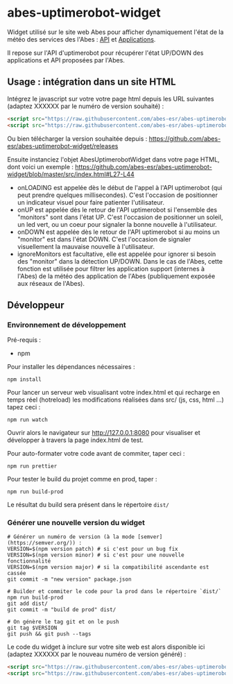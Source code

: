 # abes-uptimerobot-widget

Widget utilisé sur le site web Abes pour afficher dynamiquement l'état de la météo des services des l'Abes : [API](https://status.abes.fr) et [Applications](https://status-api.abes.fr).

Il repose sur l'API d'uptimerobot pour récupérer l'état UP/DOWN des applications et API proposées par l'Abes.

## Usage : intégration dans un site HTML

Intégrez le javascript sur votre votre page html depuis les URL suivantes (adaptez XXXXXX par le numéro de version souhaité) :
```html
<script src="https://raw.githubusercontent.com/abes-esr/abes-uptimerobot-widget/XXXXXX/dist/node_modules/axios/dist/axios.min.js"></script>
<script src="https://raw.githubusercontent.com/abes-esr/abes-uptimerobot-widget/XXXXXX/dist/bundle.min.js"></script>

```
Ou bien télécharger la version souhaitée depuis :
https://github.com/abes-esr/abes-uptimerobot-widget/releases

Ensuite instanciez l'objet AbesUptimerobotWidget dans votre page HTML, dont voici un exemple :
https://github.com/abes-esr/abes-uptimerobot-widget/blob/master/src/index.html#L27-L44

- onLOADING est appelée dès le début de l'appel à l'API uptimerobot (qui peut prendre quelques millisecondes). C'est l'occasion de positionner un indicateur visuel pour faire patienter l'utilisateur.
- onUP est appelée dès le retour de l'API uptimerobot si l'ensemble des "monitors" sont dans l'état UP. C'est l'occasion de positionner un soleil, un led vert, ou un coeur pour signaler la bonne nouvelle à l'utilisateur.
- onDOWN est appelée dès le retour de l'API uptimerobot si au moins un "monitor" est dans l'état DOWN. C'est l'occasion de signaler visuellement la mauvaise nouvelle à l'utilisateur.
- ignoreMonitors est facultative, elle est appelée pour ignorer si besoin des "monitor" dans la détection UP/DOWN. Dans le cas de l'Abes, cette fonction est utilisée pour filtrer les application support (internes à l'Abes) de la météo des application de l'Abes (publiquement exposée aux réseaux de l'Abes). 

## Développeur

### Environnement de développement

Pré-requis :
  - npm

Pour installer les dépendances nécessaires :
```
npm install
```

Pour lancer un serveur web visualisant votre index.html et qui recharge en temps réel (hotreload) les modifications réalisées dans src/ (js, css, html ...) tapez ceci :
```
npm run watch
```
Ouvrir alors le navigateur sur http://127.0.0.1:8080 pour visualiser et développer à travers la page index.html de test.

Pour auto-formater votre code avant de commiter, taper ceci :
```
npm run prettier
```

Pour tester le build du projet comme en prod, taper :
```
npm run build-prod
```
Le résultat du build sera présent dans le répertoire `dist/`

### Générer une nouvelle version du widget

```
# Générer un numéro de version (à la mode [semver](https://semver.org/)) :
VERSION=$(npm version patch) # si c'est pour un bug fix
VERSION=$(npm version minor) # si c'est pour une nouvelle fonctionnalité
VERSION=$(npm version major) # si la compatibilité ascendante est cassée
git commit -m "new version" package.json

# Builder et commiter le code pour la prod dans le répertoire `dist/`
npm run build-prod
git add dist/
git commit -m "build de prod" dist/

# On génère le tag git et on le push
git tag $VERSION
git push && git push --tags
```

Le code du widget à inclure sur votre site web est alors disponible ici (adaptez XXXXXX par le nouveau numéro de version généré) :
```html
<script src="https://raw.githubusercontent.com/abes-esr/abes-uptimerobot-widget/XXXXXX/dist/node_modules/axios/dist/axios.min.js"></script>
<script src="https://raw.githubusercontent.com/abes-esr/abes-uptimerobot-widget/XXXXXX/dist/bundle.min.js"></script>
```